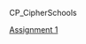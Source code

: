 CP_CipherSchools

[Assignment 1](https://github.com/jainbhupesh533/CP_CipherSchools/tree/main/Assignment1)